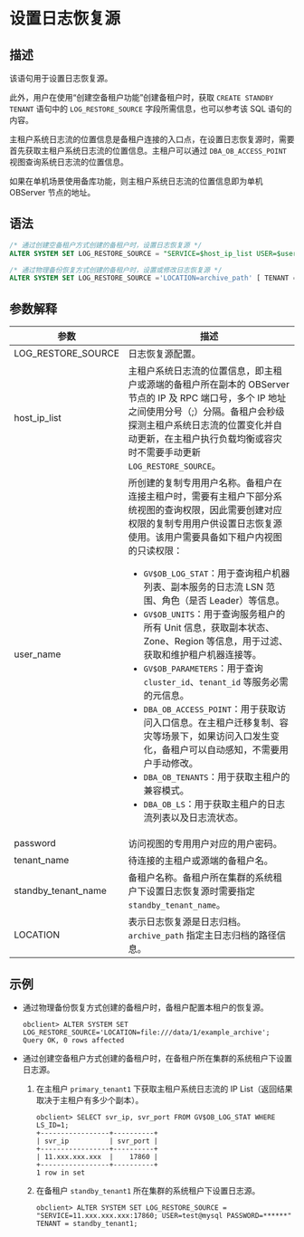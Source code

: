 # 设置日志恢复源

## 描述

该语句用于设置日志恢复源。

此外，用户在使用“创建空备租户功能”创建备租户时，获取 `CREATE STANDBY TENANT` 语句中的 `LOG_RESTORE_SOURCE` 字段所需信息，也可以参考该 SQL 语句的内容。

主租户系统日志流的位置信息是备租户连接的入口点，在设置日志恢复源时，需要首先获取主租户系统日志流的位置信息。主租户可以通过 `DBA_OB_ACCESS_POINT` 视图查询系统日志流的位置信息。

如果在单机场景使用备库功能，则主租户系统日志流的位置信息即为单机 OBServer 节点的地址。

## 语法

```sql
/* 通过创建空备租户方式创建的备租户时，设置日志恢复源 */
ALTER SYSTEM SET LOG_RESTORE_SOURCE = "SERVICE=$host_ip_list USER=$user_name@$tenant_name PASSWORD=$password" [ TENANT = standby_tenant_name ];

/* 通过物理备份恢复方式创建的备租户时，设置或修改日志恢复源 */
ALTER SYSTEM SET LOG_RESTORE_SOURCE ='LOCATION=archive_path' [ TENANT = standby_tenant_name ];
```



## 参数解释

|          **参数**      |          **描述**      |
|------------------------|------------------------|
| LOG_RESTORE_SOURCE  | 日志恢复源配置。 |
| host_ip_list       | 主租户系统日志流的位置信息，即主租户或源端的备租户所在副本的 OBServer 节点的 IP 及 RPC 端口号，多个 IP 地址之间使用分号（;）分隔。备租户会秒级探测主租户系统日志流的位置变化并自动更新，在主租户执行负载均衡或容灾时不需要手动更新 `LOG_RESTORE_SOURCE`。   |
| user_name | 所创建的复制专用用户名称。备租户在连接主租户时，需要有主租户下部分系统视图的查询权限，因此需要创建对应权限的复制专用用户供设置日志恢复源使用。该用户需要具备如下租户内视图的只读权限：<ul><li>`GV$OB_LOG_STAT`：用于查询租户机器列表、副本服务的日志流 LSN 范围、角色（是否 Leader）等信息。</li><li>`GV$OB_UNITS`：用于查询服务租户的所有 Unit 信息，获取副本状态、Zone、Region 等信息，用于过滤、获取和维护租户机器连接等。</li><li>`GV$OB_PARAMETERS`：用于查询 `cluster_id`、`tenant_id` 等服务必需的元信息。</li><li>`DBA_OB_ACCESS_POINT`：用于获取访问入口信息。在主租户迁移复制、容灾等场景下，如果访问入口发生变化，备租户可以自动感知，不需要用户手动修改。</li><li>`DBA_OB_TENANTS`：用于获取主租户的兼容模式。</li><li>`DBA_OB_LS`：用于获取主租户的日志流列表以及日志流状态。</li></ul>|
| password | 访问视图的专用用户对应的用户密码。|
| tenant_name | 待连接的主租户或源端的备租户名。|
| standby_tenant_name| 备租户名称。备租户所在集群的系统租户下设置日志恢复源时需要指定 `standby_tenant_name`。|
| LOCATION | 表示日志恢复源是日志归档。`archive_path` 指定主日志归档的路径信息。|

## 示例

* 通过物理备份恢复方式创建的备租户时，备租户配置本租户的恢复源。

  ```shell
  obclient> ALTER SYSTEM SET LOG_RESTORE_SOURCE='LOCATION=file:///data/1/example_archive';
  Query OK, 0 rows affected
  ```

* 通过创建空备租户方式创建的备租户时，在备租户所在集群的系统租户下设置日志源。

  1. 在主租户 `primary_tenant1` 下获取主租户系统日志流的 IP List（返回结果取决于主租户有多少个副本）。

     ```shell
     obclient> SELECT svr_ip, svr_port FROM GV$OB_LOG_STAT WHERE LS_ID=1;
     +-----------------+----------+
     | svr_ip          | svr_port |
     +-----------------+----------+
     | 11.xxx.xxx.xxx  |    17860 |
     +-----------------+----------+
     1 row in set
     ```

  2. 在备租户 `standby_tenant1` 所在集群的系统租户下设置日志源。

     ```shell
     obclient> ALTER SYSTEM SET LOG_RESTORE_SOURCE = "SERVICE=11.xxx.xxx.xxx:17860; USER=test@mysql PASSWORD=******" TENANT = standby_tenant1;
     ```